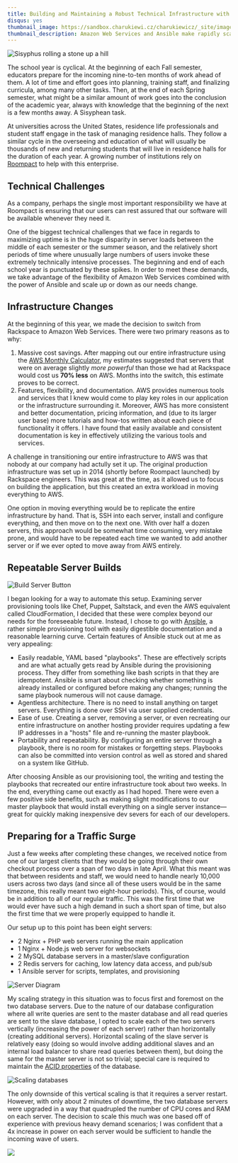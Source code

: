 ```yaml
---
title: Building and Maintaining a Robust Technical Infrastructure with AWS and Ansible
disqus: yes
thumbnail_image: https://sandbox.charukiewi.cz/charukiewicz/_site/images/sisyphus-thumbnail.png
thumbnail_description: Amazon Web Services and Ansible make rapidly scaling up or down in order to meet web traffic demands easy and inexpensive.
---
```


<img src="/images/sisyphus-embedded2.png" alt="Sisyphus rolling a stone up a hill" title="'One must imagine Sisyphus happy.' —Albert Camus, The Myth of Sisyphus, 1942">

The school year is cyclical.  At the beginning of each Fall semester, educators prepare for the incoming nine-to-ten months of work ahead of them.  A lot of time and effort goes into planning, training staff, and finalizing curricula, among many other tasks.  Then, at the end of each Spring semester, what might be a similar amount of work goes into the conclusion of the academic year, always with knowledge that the beginning of the next is a few months away.  A Sisyphean task.

At universities across the United States, residence life professionals and student staff engage in the task of managing residence halls.  They follow a similar cycle in the overseeing and education of what will usually be thousands of new and returning students that will live in residence halls for the duration of each year.  A growing number of institutions rely on [Roompact](https://roompact.com/) to help with this enterprise.

## Technical Challenges

As a company, perhaps the single most important responsibility we have at Roompact is ensuring that our users can rest assured that our software will be available whenever they need it.

<!-- NO INCLUDE And when they need it most is at the aforementioned beginnings and ends of every school year, when entire bodies of students are either moving in or moving out, often all in a span of a day or two.  The move in and move out processes are without a doubt the most technically onerous components of our application, with huge numbers of database reads and writes, and exigent amounts of computation that must happen at each web server. -->

One of the biggest technical challenges that we face in regards to maximizing uptime is in the huge disparity in server loads between the middle of each semester or the summer season, and the relatively short periods of time where unusually large numbers of users invoke these extremely technically intensive processes.  The beginning and end of each school year is punctuated by these spikes.  In order to meet these demands, we take advantage of the flexibility of Amazon Web Services combined with the power of Ansible and scale up or down as our needs change.

## Infrastructure Changes

At the beginning of this year, we made the decision to switch from Rackspace to Amazon Web Services.  There were two primary reasons as to why:

1) Massive cost savings.  After mapping out our entire infrastructure using the [AWS Monthly Calculator](https://calculator.s3.amazonaws.com/index.html), my estimates suggested that servers that were on average slightly *more powerful* than those we had at Rackspace would cost us **70% less** on AWS.  Months into the switch, this estimate proves to be correct.
2) Features, flexibility, and documentation.  AWS provides numerous tools and services that I knew would come to play key roles in our application or the infrastructure surrounding it.  Moreover, AWS has more consistent and better documentation, pricing information, and (due to its larger user base) more tutorials and how-tos written about each piece of functionality it offers.  I have found that easily available and consistent documentation is key in effectively utilizing the various tools and services.

A challenge in transitioning our entire infrastructure to AWS was that nobody at our company had actully set it up.  The original production infrastructure was set up in 2014 (shortly before Roompact launched) by Rackspace engineers.  This was great at the time, as it allowed us to focus on building the application, but this created an extra workload in moving everything to AWS.

One option in moving everything would be to replicate the entire infrastructure by hand.  That is, SSH into each server, install and configure everything, and then move on to the next one.  With over half a dozen servers, this approach would be somewhat time consuming, very mistake prone, and would have to be repeated each time we wanted to add another server or if we ever opted to move away from AWS entirely.

## Repeatable Server Builds

<div class="body-img">
<img src="/images/build-server-button-sm2.png" alt="Build Server Button" title="I'm sure that if this existed, it would make running provisioning tools just that much more satisfying.">
</div>

I began looking for a way to automate this setup.  Examining server provisioning tools like Chef, Puppet, Saltstack, and even the AWS equivalent called CloudFormation, I decided that these were complex beyond our needs for the foreseeable future.  Instead, I chose to go with [Ansible](https://www.ansible.com/), a rather simple provisioning tool with easily digestible documentation and a reasonable learning curve.  Certain features of Ansible stuck out at me as very appealing:

* Easily readable, YAML based "playbooks". These are effectively scripts and are what actually gets read by Ansible during the provisioning process.  They differ from something like bash scripts in that they are idempotent.  Ansible is smart about checking whether something is already installed or configured before making any changes; running the same playbook numerous will not cause damage.
* Agentless architecture.  There is no need to install anything on target servers.  Everything is done over SSH via user supplied credentials.
* Ease of use.  Creating a server, removing a server, or even recreating our entire infrastructure on another hosting provider requires updating a few IP addresses in a "hosts" file and re-running the master playbook.
* Portability and repeatability.  By configuring an entire server through a playbook, there is no room for mistakes or forgetting steps.  Playbooks can also be committed into version control as well as stored and shared on a system like GitHub.

After choosing Ansible as our provisioning tool, the writing and testing the playbooks that recreated our entire infrastructure took about two weeks.  In the end, everything came out exactly as I had hoped.  There were even a few positive side benefits, such as making slight modifications to our master playbook that would install everything on a single server instance—great for quickly making inexpensive dev severs for each of our developers.

## Preparing for a Traffic Surge

Just a few weeks after completing these changes, we received notice from one of our largest clients that they would be going through their own checkout process over a span of two days in late April.  What this meant was that between residents and staff, we would need to handle nearly 10,000 users across two days (and since all of these users would be in the same timezone, this really meant two eight-hour periods).  This, of course, would be in addition to all of our regular traffic.  This was the first time that we would ever have such a high demand in such a short span of time, but also the first time that we were properly equipped to handle it.

Our setup up to this point has been eight servers:

* 2 Nginx + PHP web servers running the main application
* 1 Nginx + Node.js web server for websockets
* 2 MySQL database servers in a master/slave configuration
* 2 Redis servers for caching, low latency data access, and pub/sub
* 1 Ansible server for scripts, templates, and provisioning

<div class="body-img">
<img src="/images/ansible-flowchart-sm3.png" alt="Server Diagram" title="In reality it should look more like a spiderweb than a star.">
</div>

My scaling strategy in this situation was to focus first and foremost on the two database servers.  Due to the nature of our database configuration where all write queries are sent to the master database and all read queries are sent to the slave database, I opted to scale each of the two servers vertically (increasing the power of each server) rather than horizontally (creating additional servers).  Horizontal scaling of the slave server is relatively easy (doing so would involve adding additional slaves and an internal load balancer to share read queries between them), but doing the same for the master server is not so trivial; special care is required to maintain the [ACID properties](https://en.wikipedia.org/wiki/ACID) of the database.

<div class="body-img">
<img src="/images/db-scale-up-sm2.png" alt="Scaling databases" title="It's easy to see how after a certain height, it just makes more sense to add another stack.">
</div>

The only downside of this vertical scaling is that it requires a server restart.  However, with only about 2 minutes of downtime, the two database servers were upgraded in a way that quadrupled the number of CPU cores and RAM on each server.  The decision to scale this much was one based off of experience with previous heavy demand scenarios; I was confident that a 4x increase in power on each server would be sufficient to handle the incoming wave of users.

![](/images/ga-spike-nrw2.png)
